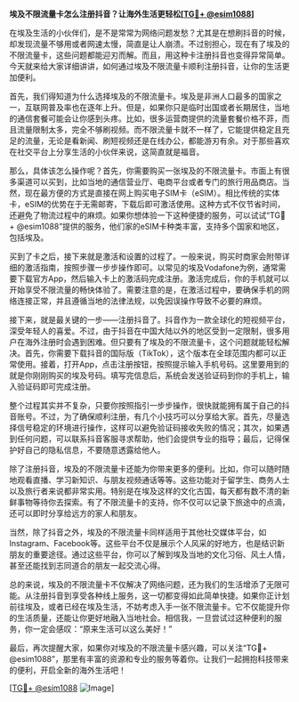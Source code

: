 **埃及不限流量卡怎么注册抖音？让海外生活更轻松[[TG💪+ @esim1088](https://t.me/s/esim1088)]**

在埃及生活的小伙伴们，是不是常常为网络问题发愁？尤其是在想刷抖音的时候，却发现流量不够用或者网速太慢，简直是让人崩溃。不过别担心，现在有了埃及的不限流量卡，这些问题都能迎刃而解。而且，用这种卡注册抖音也变得异常简单。今天就来给大家详细讲讲，如何通过埃及不限流量卡顺利注册抖音，让你的生活更加便利。

首先，我们得知道为什么选择埃及的不限流量卡。埃及是非洲人口最多的国家之一，互联网普及率也在逐年上升。但是，如果你只是临时出国或者长期居住，当地的通信套餐可能会让你感到头疼。比如，很多运营商提供的流量套餐价格不菲，而且流量限制太多，完全不够刷视频。而不限流量卡就不一样了，它能提供稳定且充足的流量，无论是看新闻、刷短视频还是在线办公，都能游刃有余。对于那些喜欢在社交平台上分享生活的小伙伴来说，这简直就是福音。

那么，具体该怎么操作呢？首先，你需要购买一张埃及的不限流量卡。市面上有很多渠道可以买到，比如当地的通信营业厅、电商平台或者专门的旅行用品商店。当然，现在最方便的方式是直接在网上购买电子SIM卡（eSIM）。相比传统的实体卡，eSIM的优势在于无需邮寄，下载后即可激活使用。这种方式不仅节省时间，还避免了物流过程中的麻烦。如果你想体验一下这种便捷的服务，可以试试“TG💪+ @esim1088”提供的服务，他们家的eSIM卡种类丰富，支持多个国家和地区，包括埃及。

买到了卡之后，接下来就是激活和设置的过程了。一般来说，购买时商家会附带详细的激活指南，按照步骤一步步操作即可。以常见的埃及Vodafone为例，通常需要下载官方App，然后输入卡上的激活码完成注册。激活完成后，你的手机就可以开始享受不限流量的畅快体验了。需要注意的是，在激活过程中，要确保手机的网络连接正常，并且遵循当地的法律法规，以免因误操作导致不必要的麻烦。

接下来，就是最关键的一步——注册抖音了。抖音作为一款全球化的短视频平台，深受年轻人的喜爱。不过，由于抖音在中国大陆以外的地区受到一定限制，很多用户在海外注册时会遇到困难。但只要有了埃及的不限流量卡，这个问题就能轻松解决。首先，你需要下载抖音的国际版（TikTok），这个版本在全球范围内都可以正常使用。接着，打开App，点击注册按钮，按照提示输入手机号码。这里要用到的就是你刚刚购买的埃及号码。填写完信息后，系统会发送验证码到你的手机上，输入验证码即可完成注册。

整个过程其实并不复杂，只要你按照指引一步步操作，很快就能拥有属于自己的抖音账号。不过，为了确保顺利注册，有几个小技巧可以分享给大家。首先，尽量选择信号稳定的环境进行操作，这样可以避免验证码接收失败的情况；其次，如果遇到任何问题，可以联系抖音客服寻求帮助，他们会提供专业的指导；最后，记得保护好自己的隐私信息，不要随意透露给他人。

除了注册抖音，埃及的不限流量卡还能为你带来更多的便利。比如，你可以随时随地观看直播、学习新知识、与朋友视频通话等等。这些功能对于留学生、商务人士以及旅行者来说都非常实用。特别是在埃及这样的文化古国，每天都有数不清的新鲜事物等待你去探索。有了不限流量卡的支持，你不仅可以记录下旅途中的点滴，还可以即时分享给远方的家人和朋友。

当然，除了抖音之外，埃及的不限流量卡同样适用于其他社交媒体平台，如Instagram、Facebook等。这些平台不仅是展示个人风采的好地方，也是结识新朋友的重要途径。通过这些平台，你可以了解到埃及当地的文化习俗、风土人情，甚至还能找到志同道合的朋友一起交流心得。

总的来说，埃及的不限流量卡不仅解决了网络问题，还为我们的生活增添了无限可能。从注册抖音到享受各种线上服务，这一切都变得如此简单快捷。如果你正计划前往埃及，或者已经在埃及生活，不妨考虑入手一张不限流量卡。它不仅能提升你的生活质量，还能让你更好地融入当地社会。相信我，一旦尝试过这种便利的服务，你一定会感叹：“原来生活可以这么美好！”

最后，再次提醒大家，如果你对埃及的不限流量卡感兴趣，可以关注“TG💪+ @esim1088”，那里有丰富的资源和专业的服务等着你。让我们一起拥抱科技带来的便利，开启全新的海外生活吧！

[[TG💪+ @esim1088](https://t.me/s/esim1088) ![Image](https://i.postimg.cc/4NQfJmqS/Snipaste-2025-05-13-00-14-12.png)]